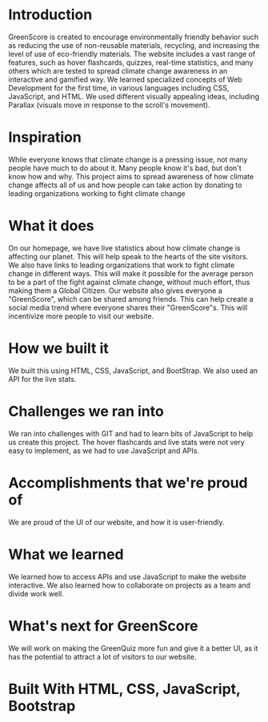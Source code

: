 # Introduction
GreenScore is created to encourage environmentally friendly behavior such as reducing the use of non-reusable materials, recycling, and increasing the level of use of eco-friendly materials. The website includes a vast range of features, such as hover flashcards, quizzes, real-time statistics, and many others which are tested to spread climate change awareness in an interactive and gamified way.
We learned specialized concepts of Web Development for the first time, in various languages including CSS, JavaScript, and HTML. We used different visually appealing ideas, including Parallax (visuals move in response to the scroll's movement).
# Inspiration
While everyone knows that climate change is a pressing issue, not many people have much to do about it. Many people know it's bad, but don't know how and why. This project aims to spread awareness of how climate change affects all of us and how people can take action by donating to leading organizations working to fight climate change
# What it does
On our homepage, we have live statistics about how climate change is affecting our planet. This will help speak to the hearts of the site visitors. We also have links to leading organizations that work to fight climate change in different ways. This will make it possible for the average person to be a part of the fight against climate change, without much effort, thus making them a Global Citizen. Our website also gives everyone a "GreenScore", which can be shared among friends. This can help create a social media trend where everyone shares their "GreenScore"s. This will incentivize more people to visit our website.
# How we built it
We built this using HTML, CSS, JavaScript, and BootStrap. We also used an API for the live stats.
# Challenges we ran into
We ran into challenges with GIT and had to learn bits of JavaScript to help us create this project. The hover flashcards and live stats were not very easy to implement, as we had to use JavaScript and APIs.
# Accomplishments that we're proud of
We are proud of the UI of our website, and how it is user-friendly.
# What we learned
We learned how to access APIs and use JavaScript to make the website interactive. We also learned how to collaborate on projects as a team and divide work well.
# What's next for GreenScore
We will work on making the GreenQuiz more fun and give it a better UI, as it has the potential to attract a lot of visitors to our website.
# Built With HTML, CSS, JavaScript, Bootstrap
